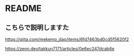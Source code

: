 # README

## こちらで説明しますた
https://qiita.com/mekemo_dao/items/6fd7463bd0cd5f5620f2

https://zenn.dev/takkun7171/articles/0e6ec247dcab6e
